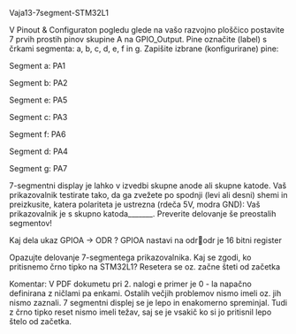 Vaja13-7segment-STM32L1

V Pinout & Configuraton pogledu glede na vašo razvojno ploščico postavite 7 prvih prostih pinov skupine A na GPIO_Output. Pine označite (label) s črkami segmenta: a, b, c, d, e, f in g.
Zapišite izbrane (konfigurirane) pine: 

Segment a: PA1

Segment b: PA2

Segment e: PA5

Segment c: PA3 

Segment f: PA6

Segment d: PA4 

Segment g: PA7

7-segmentni display je lahko v izvedbi skupne anode ali skupne katode. Vaš prikazovalnik testirate tako, da ga zvežete po spodnji (levi ali desni) shemi in preizkusite, katera polariteta je ustrezna (rdeča 5V, modra GND): Vaš prikazovalnik je s skupno katoda_______. Preverite delovanje še preostalih segmentov!

Kaj dela ukaz GPIOA -> ODR ?
GPIOA nastavi na odrodr je 16 bitni register

Opazujte delovanje 7-segmentega prikazovalnika. Kaj se zgodi, ko pritisnemo črno tipko na STM32L1? Resetera se oz. začne šteti od začetka

Komentar: V PDF dokumetu pri 2. nalogi e primer je 0 - la napačno definirana z ničlami pa enkami. Ostalih večjih problemov nismo imeli oz. jih nismo zaznali. 7 segmentni displej se je lepo in enakomerno spreminjal. Tudi z črno tipko reset nismo imeli težav, saj se je vsakič ko si jo pritisnil lepo štelo od začetka.
